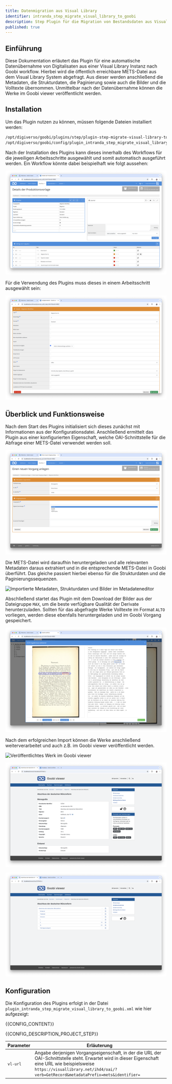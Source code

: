```yaml
---
title: Datenmigration aus Visual Library
identifier: intranda_step_migrate_visual_library_to_goobi
description: Step Plugin für die Migration von Bestandsdaten aus Visual Library nach Goobi
published: true
---
```


## Einführung
Diese Dokumentation erläutert das Plugin für eine automatische Datenübernahme von Digitalisaten aus einer Visual Library Instanz nach Goobi workflow. Hierbei wird die öffentlich erreichbare METS-Datei aus dem Visual Library System abgefragt. Aus dieser werden anschließend die Metadaten, die Strukturdaten, die Paginierung sowie auch die Bilder und die Volltexte übernommen. Unmittelbar nach der Datenübernahme können die Werke im Goobi viewer veröffentlicht werden.

## Installation
Um das Plugin nutzen zu können, müssen folgende Dateien installiert werden:

```bash
/opt/digiverso/goobi/plugins/step/plugin-step-migrate-visual-library-to-goobi-base.jar
/opt/digiverso/goobi/config/plugin_intranda_step_migrate_visual_library_to_goobi.xml
```

Nach der Installation des Plugins kann dieses innerhalb des Workflows für die jeweiligen Arbeitsschritte ausgewählt und somit automatisch ausgeführt werden. Ein Workflow könnte dabei beispielhaft wie folgt aussehen:

![Beispielhafter Aufbau eines Workflows](screen2_de.png)

Für die Verwendung des Plugins muss dieses in einem Arbeitsschritt ausgewählt sein:

![Konfiguration des Arbeitsschritts für die Nutzung des Plugins](screen3_de.png)


## Überblick und Funktionsweise
Nach dem Start des Plugins initialisiert sich dieses zunächst mit Informationen aus der Konfigurationsdatei. Anschließend ermittelt das Plugin aus einer konfigurierten Eigenschaft, welche OAI-Schnittstelle für die Abfrage einer METS-Datei verwendet werden soll. 

![Anlegen eines Vorgangs mit Angabe des Visual Library Identifiers](screen1_de.png)

Die METS-Datei wird daraufhin heruntergeladen und alle relevanten Metadaten daraus extrahiert und in die entsprechende METS-Datei in Goobi überführt. Das gleiche passiert hierbei ebenso für die Strukturdaten und die Paginierungssequenzen. 

![Importierte Metadaten, Strukturdaten und Bilder im Metadateneditor](screen4_de.png)

Abschließend startet das Plugin mit dem Download der Bilder aus der Dateigruppe `MAX`, um die beste verfügbare Qualität der Derivate herunterzuladen. Sollten für das abgefragte Werke Volltexte im Format `ALTO` vorliegen, werden diese ebenfalls heruntergeladen und im Goobi Vorgang gespeichert.

![Anzeige der importierten Volltexte im ALTO-Editor](screen5_de.png)

Nach dem erfolgreichen Import können die Werke anschließend weiterverarbeitet und auch z.B. im Goobi viewer veröffentlicht werden.

![Veröffentlichtes Werk im Goobi viewer](screen6_de.png)

![Anzeige der übernommenen Metadaten im Goobi viewer](screen7_de.png)

![Anzeige der übernommenen Strukturdaten mit Paginierungsinformationen im Goobi viewer](screen8_de.png)

## Konfiguration
Die Konfiguration des Plugins erfolgt in der Datei `plugin_intranda_step_migrate_visual_library_to_goobi.xml` wie hier aufgezeigt:

{{CONFIG_CONTENT}}

{{CONFIG_DESCRIPTION_PROJECT_STEP}}

Parameter               | Erläuterung
------------------------|------------------------------------
`vl-url`                | Angabe derjenigen Vorgangseigenschaft, in der die URL der OAI-Schnittstelle steht. Erwartet wird in dieser Eigenschaft eine URL wie beispielsweise `https://visuallibrary.net/ihd4/oai/?verb=GetRecord&metadataPrefix=mets&identifier=`
